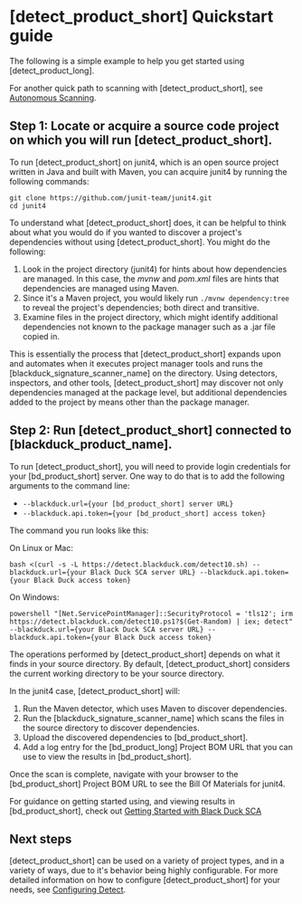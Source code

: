 # [detect_product_short] Quickstart guide

The following is a simple example to help you get started using [detect_product_long].

<note type="hint">For another quick path to scanning with [detect_product_short], see [Autonomous Scanning](../runningdetect/autonomousscan.dita).</note>

## Step 1: Locate or acquire a source code project on which you will run [detect_product_short].

To run [detect_product_short] on junit4, which is an open source project written in Java and built with Maven, you can acquire junit4 by running the following commands:
```
git clone https://github.com/junit-team/junit4.git
cd junit4
```

To understand what [detect_product_short] does, it can be helpful to think about what you would do if you wanted to discover a project's dependencies without using [detect_product_short]. You might do the following:

1. Look in the project directory (junit4) for hints about how dependencies are managed. In this case, the *mvnw* and *pom.xml* files are hints that dependencies are managed using Maven.
1. Since it's a Maven project, you would likely run `./mvnw dependency:tree` to reveal the project's dependencies; both direct and transitive.
1. Examine files in the project directory, which might identify additional dependencies not known to the package manager such as a .jar file copied in.

This is essentially the process that [detect_product_short] expands upon and automates when it executes project manager tools and runs the [blackduck_signature_scanner_name] on the directory. Using detectors, inspectors, and other tools, [detect_product_short] may discover not only dependencies managed at the package level, but additional dependencies added to the project by means other than the package manager.

## Step 2: Run [detect_product_short] connected to [blackduck_product_name].

To run [detect_product_short], you will need to provide login credentials for your [bd_product_short]
server. One way to do that is to add the following arguments to the command line:

* `--blackduck.url={your [bd_product_short] server URL}`
* `--blackduck.api.token={your [bd_product_short] access token}`

The command you run looks like this:

On Linux or Mac:

````
bash <(curl -s -L https://detect.blackduck.com/detect10.sh) --blackduck.url={your Black Duck SCA server URL} --blackduck.api.token={your Black Duck access token}
````

On Windows:

````
powershell "[Net.ServicePointManager]::SecurityProtocol = 'tls12'; irm https://detect.blackduck.com/detect10.ps1?$(Get-Random) | iex; detect" --blackduck.url={your Black Duck SCA server URL} --blackduck.api.token={your Black Duck access token}
````

The operations performed by [detect_product_short] depends on what it finds in your source directory.
By default, [detect_product_short] considers the current working directory to be your source directory.

In the junit4 case, [detect_product_short] will:

1. Run the Maven detector, which uses Maven to discover dependencies.
2. Run the [blackduck_signature_scanner_name] which scans the files in the source directory to discover dependencies.
3. Upload the discovered dependencies to [bd_product_short].
4. Add a log entry for the [bd_product_long] Project BOM URL that you can use to view the results in [bd_product_short].

Once the scan is complete, navigate with your browser to the [bd_product_short] Project BOM URL to see the Bill Of Materials for junit4.  

For guidance on getting started using, and viewing results in [bd_product_short], check out [Getting Started with Black Duck SCA](https://documentation.blackduck.com/bundle/bd-hub/page/Administration/Hub101.html)

## Next steps

[detect_product_short] can be used on a variety of project types, and in a variety of ways, due to it's behavior being highly configurable.
For more detailed information on how to configure [detect_product_short] for your needs, see [Configuring Detect](../configuring/overview.md).

